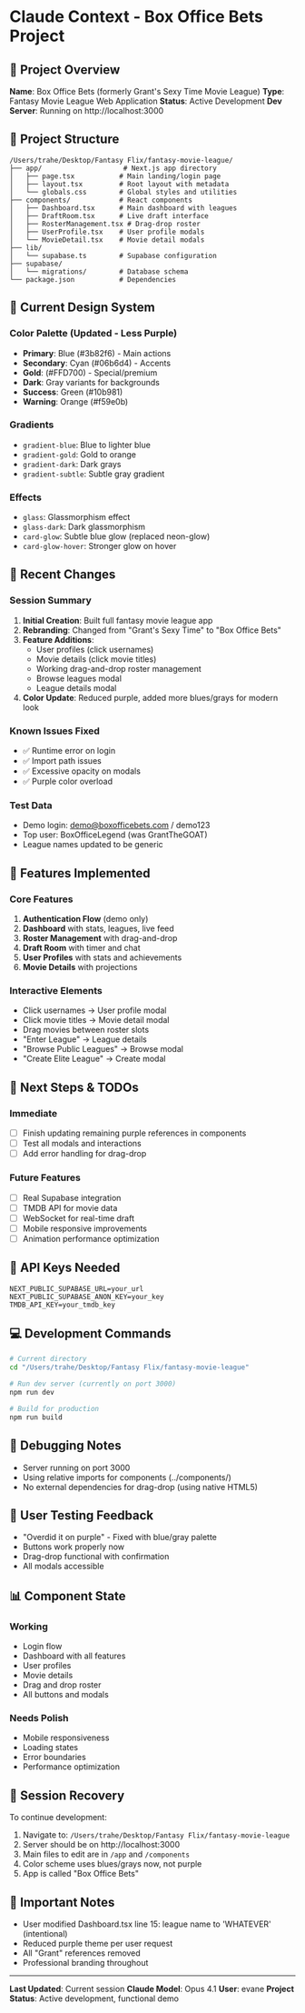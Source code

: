 # Claude Context - Box Office Bets Project

## 🎯 Project Overview
**Name**: Box Office Bets (formerly Grant's Sexy Time Movie League)
**Type**: Fantasy Movie League Web Application
**Status**: Active Development
**Dev Server**: Running on http://localhost:3000

## 📁 Project Structure
```
/Users/trahe/Desktop/Fantasy Flix/fantasy-movie-league/
├── app/                    # Next.js app directory
│   ├── page.tsx           # Main landing/login page
│   ├── layout.tsx         # Root layout with metadata
│   └── globals.css        # Global styles and utilities
├── components/            # React components
│   ├── Dashboard.tsx      # Main dashboard with leagues
│   ├── DraftRoom.tsx      # Live draft interface
│   ├── RosterManagement.tsx # Drag-drop roster
│   ├── UserProfile.tsx    # User profile modals
│   └── MovieDetail.tsx    # Movie detail modals
├── lib/
│   └── supabase.ts        # Supabase configuration
├── supabase/
│   └── migrations/        # Database schema
└── package.json           # Dependencies
```

## 🎨 Current Design System

### Color Palette (Updated - Less Purple)
- **Primary**: Blue (#3b82f6) - Main actions
- **Secondary**: Cyan (#06b6d4) - Accents
- **Gold**: (#FFD700) - Special/premium
- **Dark**: Gray variants for backgrounds
- **Success**: Green (#10b981)
- **Warning**: Orange (#f59e0b)

### Gradients
- `gradient-blue`: Blue to lighter blue
- `gradient-gold`: Gold to orange
- `gradient-dark`: Dark grays
- `gradient-subtle`: Subtle gray gradient

### Effects
- `glass`: Glassmorphism effect
- `glass-dark`: Dark glassmorphism
- `card-glow`: Subtle blue glow (replaced neon-glow)
- `card-glow-hover`: Stronger glow on hover

## 🔧 Recent Changes

### Session Summary
1. **Initial Creation**: Built full fantasy movie league app
2. **Rebranding**: Changed from "Grant's Sexy Time" to "Box Office Bets"
3. **Feature Additions**:
   - User profiles (click usernames)
   - Movie details (click movie titles)
   - Working drag-and-drop roster management
   - Browse leagues modal
   - League details modal
4. **Color Update**: Reduced purple, added more blues/grays for modern look

### Known Issues Fixed
- ✅ Runtime error on login
- ✅ Import path issues
- ✅ Excessive opacity on modals
- ✅ Purple color overload

### Test Data
- Demo login: demo@boxofficebets.com / demo123
- Top user: BoxOfficeLegend (was GrantTheGOAT)
- League names updated to be generic

## 🚀 Features Implemented

### Core Features
1. **Authentication Flow** (demo only)
2. **Dashboard** with stats, leagues, live feed
3. **Roster Management** with drag-and-drop
4. **Draft Room** with timer and chat
5. **User Profiles** with stats and achievements
6. **Movie Details** with projections

### Interactive Elements
- Click usernames → User profile modal
- Click movie titles → Movie detail modal
- Drag movies between roster slots
- "Enter League" → League details
- "Browse Public Leagues" → Browse modal
- "Create Elite League" → Create modal

## 📝 Next Steps & TODOs

### Immediate
- [ ] Finish updating remaining purple references in components
- [ ] Test all modals and interactions
- [ ] Add error handling for drag-drop

### Future Features
- [ ] Real Supabase integration
- [ ] TMDB API for movie data
- [ ] WebSocket for real-time draft
- [ ] Mobile responsive improvements
- [ ] Animation performance optimization

## 🔌 API Keys Needed
```env
NEXT_PUBLIC_SUPABASE_URL=your_url
NEXT_PUBLIC_SUPABASE_ANON_KEY=your_key
TMDB_API_KEY=your_tmdb_key
```

## 💻 Development Commands
```bash
# Current directory
cd "/Users/trahe/Desktop/Fantasy Flix/fantasy-movie-league"

# Run dev server (currently on port 3000)
npm run dev

# Build for production
npm run build
```

## 🐛 Debugging Notes
- Server running on port 3000
- Using relative imports for components (../components/)
- No external dependencies for drag-drop (using native HTML5)

## 🎯 User Testing Feedback
- "Overdid it on purple" - Fixed with blue/gray palette
- Buttons work properly now
- Drag-drop functional with confirmation
- All modals accessible

## 📊 Component State

### Working
- Login flow
- Dashboard with all features
- User profiles
- Movie details
- Drag and drop roster
- All buttons and modals

### Needs Polish
- Mobile responsiveness
- Loading states
- Error boundaries
- Performance optimization

## 🔄 Session Recovery
To continue development:
1. Navigate to: `/Users/trahe/Desktop/Fantasy Flix/fantasy-movie-league`
2. Server should be on http://localhost:3000
3. Main files to edit are in `/app` and `/components`
4. Color scheme uses blues/grays now, not purple
5. App is called "Box Office Bets"

## 📌 Important Notes
- User modified Dashboard.tsx line 15: league name to 'WHATEVER' (intentional)
- Reduced purple theme per user request
- All "Grant" references removed
- Professional branding throughout

---

**Last Updated**: Current session
**Claude Model**: Opus 4.1
**User**: evane
**Project Status**: Active development, functional demo